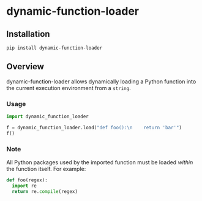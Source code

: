 # dynamic-function-loader

### 

## Installation
```
pip install dynamic-function-loader
```


## Overview
dynamic-function-loader allows dynamically loading a Python function into the current execution environment from a `string`.

### Usage

```python
import dynamic_function_loader

f = dynamic_function_loader.load("def foo():\n    return 'bar'")
f()

```

### Note
All Python packages used by the imported function must be loaded _within_ the function itself. For example:

```python
def foo(regex):
  import re
  return re.compile(regex)
```
